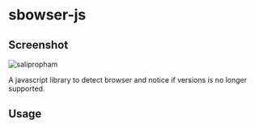 sbowser-js
==========
## Screenshot
![salipropham](https://raw.githubusercontent.com/salipropham/sbowser-js/master/screenshot.png)

A javascript library to detect browser and notice if versions is no longer supported.
## Usage
